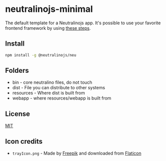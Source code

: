 # neutralinojs-minimal

The default template for a Neutralinojs app. It's possible to use your favorite frontend framework by using [these steps](https://neutralino.js.org/docs/how-to/use-a-frontend-library).

## Install

```sh
npm install -g @neutralinojs/neu
```

## Folders

- bin - core neutralino files, do not touch 
- dist - File you can distribute to other systems
- resources - Where dist is built from
- webapp - where resources/webapp is built from

## License

[MIT](LICENSE)

## Icon credits

- `trayIcon.png` - Made by [Freepik](https://www.freepik.com) and downloaded from [Flaticon](https://www.flaticon.com)
